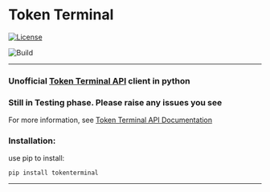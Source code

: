 # Token Terminal

[![License](https://img.shields.io/badge/License-Apache%202.0-blue.svg)](https://opensource.org/licenses/Apache-2.0)

![Build](https://github.com/itzmestar/tokenterminal/workflows/Build/badge.svg)


-------

### Unofficial [Token Terminal API](https://www.tokenterminal.com/) client in python
### Still in Testing phase. Please raise any issues you see

For more information, see [Token Terminal API Documentation](https://docs.tokenterminal.com/)

### Installation:

use pip to install:

``` 
pip install tokenterminal
```

-----------